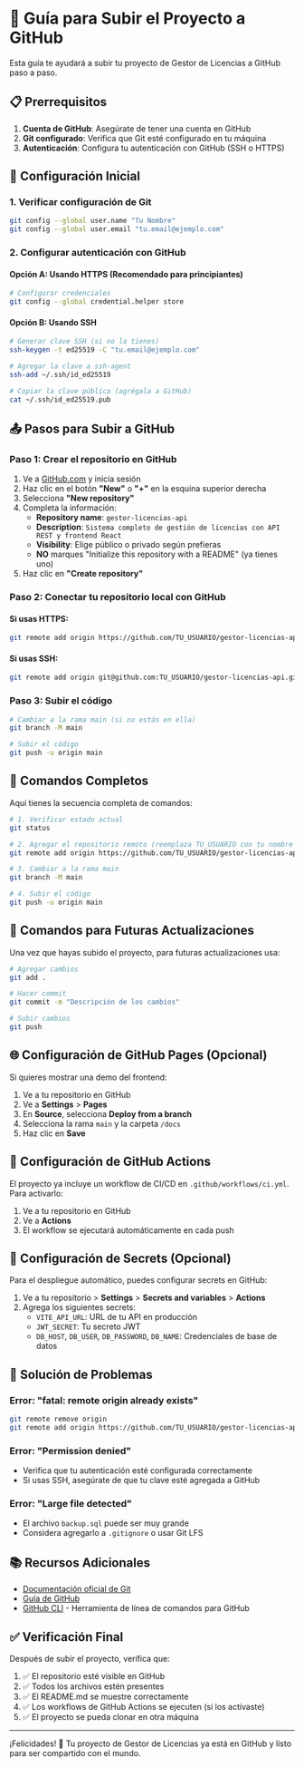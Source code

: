 # 🚀 Guía para Subir el Proyecto a GitHub

Esta guía te ayudará a subir tu proyecto de Gestor de Licencias a GitHub paso a paso.

## 📋 Prerrequisitos

1. **Cuenta de GitHub**: Asegúrate de tener una cuenta en GitHub
2. **Git configurado**: Verifica que Git esté configurado en tu máquina
3. **Autenticación**: Configura tu autenticación con GitHub (SSH o HTTPS)

## 🔧 Configuración Inicial

### 1. Verificar configuración de Git
```bash
git config --global user.name "Tu Nombre"
git config --global user.email "tu.email@ejemplo.com"
```

### 2. Configurar autenticación con GitHub

#### Opción A: Usando HTTPS (Recomendado para principiantes)
```bash
# Configurar credenciales
git config --global credential.helper store
```

#### Opción B: Usando SSH
```bash
# Generar clave SSH (si no la tienes)
ssh-keygen -t ed25519 -C "tu.email@ejemplo.com"

# Agregar la clave a ssh-agent
ssh-add ~/.ssh/id_ed25519

# Copiar la clave pública (agrégala a GitHub)
cat ~/.ssh/id_ed25519.pub
```

## 📤 Pasos para Subir a GitHub

### Paso 1: Crear el repositorio en GitHub

1. Ve a [GitHub.com](https://github.com) y inicia sesión
2. Haz clic en el botón **"New"** o **"+"** en la esquina superior derecha
3. Selecciona **"New repository"**
4. Completa la información:
   - **Repository name**: `gestor-licencias-api`
   - **Description**: `Sistema completo de gestión de licencias con API REST y frontend React`
   - **Visibility**: Elige público o privado según prefieras
   - **NO** marques "Initialize this repository with a README" (ya tienes uno)
5. Haz clic en **"Create repository"**

### Paso 2: Conectar tu repositorio local con GitHub

#### Si usas HTTPS:
```bash
git remote add origin https://github.com/TU_USUARIO/gestor-licencias-api.git
```

#### Si usas SSH:
```bash
git remote add origin git@github.com:TU_USUARIO/gestor-licencias-api.git
```

### Paso 3: Subir el código

```bash
# Cambiar a la rama main (si no estás en ella)
git branch -M main

# Subir el código
git push -u origin main
```

## 🎯 Comandos Completos

Aquí tienes la secuencia completa de comandos:

```bash
# 1. Verificar estado actual
git status

# 2. Agregar el repositorio remoto (reemplaza TU_USUARIO con tu nombre de usuario)
git remote add origin https://github.com/TU_USUARIO/gestor-licencias-api.git

# 3. Cambiar a la rama main
git branch -M main

# 4. Subir el código
git push -u origin main
```

## 🔄 Comandos para Futuras Actualizaciones

Una vez que hayas subido el proyecto, para futuras actualizaciones usa:

```bash
# Agregar cambios
git add .

# Hacer commit
git commit -m "Descripción de los cambios"

# Subir cambios
git push
```

## 🌐 Configuración de GitHub Pages (Opcional)

Si quieres mostrar una demo del frontend:

1. Ve a tu repositorio en GitHub
2. Ve a **Settings** > **Pages**
3. En **Source**, selecciona **Deploy from a branch**
4. Selecciona la rama `main` y la carpeta `/docs`
5. Haz clic en **Save**

## 🔧 Configuración de GitHub Actions

El proyecto ya incluye un workflow de CI/CD en `.github/workflows/ci.yml`. Para activarlo:

1. Ve a tu repositorio en GitHub
2. Ve a **Actions**
3. El workflow se ejecutará automáticamente en cada push

## 📝 Configuración de Secrets (Opcional)

Para el despliegue automático, puedes configurar secrets en GitHub:

1. Ve a tu repositorio > **Settings** > **Secrets and variables** > **Actions**
2. Agrega los siguientes secrets:
   - `VITE_API_URL`: URL de tu API en producción
   - `JWT_SECRET`: Tu secreto JWT
   - `DB_HOST`, `DB_USER`, `DB_PASSWORD`, `DB_NAME`: Credenciales de base de datos

## 🐛 Solución de Problemas

### Error: "fatal: remote origin already exists"
```bash
git remote remove origin
git remote add origin https://github.com/TU_USUARIO/gestor-licencias-api.git
```

### Error: "Permission denied"
- Verifica que tu autenticación esté configurada correctamente
- Si usas SSH, asegúrate de que tu clave esté agregada a GitHub

### Error: "Large file detected"
- El archivo `backup.sql` puede ser muy grande
- Considera agregarlo a `.gitignore` o usar Git LFS

## 📚 Recursos Adicionales

- [Documentación oficial de Git](https://git-scm.com/doc)
- [Guía de GitHub](https://docs.github.com/)
- [GitHub CLI](https://cli.github.com/) - Herramienta de línea de comandos para GitHub

## ✅ Verificación Final

Después de subir el proyecto, verifica que:

1. ✅ El repositorio esté visible en GitHub
2. ✅ Todos los archivos estén presentes
3. ✅ El README.md se muestre correctamente
4. ✅ Los workflows de GitHub Actions se ejecuten (si los activaste)
5. ✅ El proyecto se pueda clonar en otra máquina

---

¡Felicidades! 🎉 Tu proyecto de Gestor de Licencias ya está en GitHub y listo para ser compartido con el mundo. 